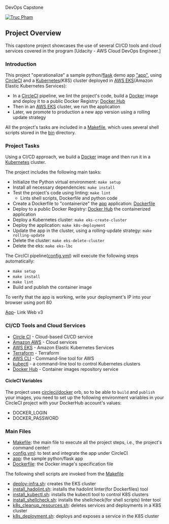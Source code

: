 DevOps Capstone

[![Truc Pham](https://circleci.com/gh/trucdp/devops-capstone.svg?style=shield)](https://github.com/trucdp/devops-capstone)

## Project Overview

This capstone project showcases the use of several CI/CD tools and cloud services covered in the program [Udacity - AWS Cloud DevOps Engineer.]
### Introduction

This project "operationalize" a sample python/[flask](https://flask.palletsprojects.com/)
demo app ["app"](./app/app.py), using [CircleCI](https://www.circleci.com) and
 a [Kubernetes](https://kubernetes.io/)(K8S) cluster deployed in [AWS EKS](https://aws.amazon.com/eks/)(Amazon Elastic Kubernetes Services):

* In a [CircleCI](https://www.circleci.com) pipeline, we lint the project's code, build
 a [Docker](https://www.docker.com/resources/what-container) image and deploy it to a public
Docker Registry: [Docker Hub](https://hub.docker.com/repository/docker/trucdp/app)
* Then in an [AWS EKS](https://aws.amazon.com/eks/) cluster, we run the application
* Later, we promote to production a new app version using a rolling update strategy

All the project's tasks are included in a [Makefile](Makefile), which uses several shell scripts stored in the
[bin](bin) directory.

### Project Tasks

Using a CI/CD approach, we build a [Docker](https://www.docker.com/resources/what-container) image and then run it in a [Kubernetes](https://kubernetes.io/) cluster.

The project includes the following main tasks:

* Initialize the Python virtual environment:  `make setup`
* Install all necessary dependencies:  `make install`
* Test the project's code using linting:  `make lint`
  * Lints shell scripts, Dockerfile and python code
* Create a Dockerfile to "containerize" the [app](/app/app.py) application: [Dockerfile](app/Dockerfile)
* Deploy to a public Docker Registry:
 [Docker Hub](https://hub.docker.com/r/trucdp/app) the containerized application
* Deploy a Kubernetes cluster:  `make eks-create-cluster`
* Deploy the application:  `make k8s-deployment`
* Update the app in the cluster, using a rolling-update strategy:  `make rolling-update`
* Delete the cluster:  `make eks-delete-cluster`
* Delete the eks:  `make eks-lbc`


The CirclCI pipeline([config.yml](.circleci/config.yml)) will execute the following steps automatically:

* `make setup`
* `make install`
* `make lint`
* Build and publish the container image

To verify that the app is working, write your deployment's IP into your browser using port 80 

[App](http://ingress-basics-1603235649.us-east-1.elb.amazonaws.com/)- Link Web v3

### CI/CD Tools and Cloud Services

* [Circle CI](https://www.circleci.com) - Cloud-based CI/CD service
* [Amazon AWS](https://aws.amazon.com/) - Cloud services
* [AWS EKS](https://aws.amazon.com/eks/) - Amazon Elastic Kubernetes Services
* [Terraform](https://www.terraform.io/) - Terraform
* [AWS CLI](https://aws.amazon.com/cli/) - Command-line tool for AWS
* [kubectl](https://kubernetes.io/docs/reference/kubectl/) - a command-line tool to control Kubernetes clusters
* [Docker Hub](https://hub.docker.com/repository/docker/trucdp/app) - Container images repository service

#### CicleCI Variables

  The project uses [circleci/docker](https://circleci.com/developer/orbs/orb/circleci/docker) orb,
  so to be able to `build` and `publish` your images, you need to set up the following environment
  variables in your CircleCI project with your DockerHub account's values:

* DOCKER_LOGIN
* DOCKER_PASSWORD
  
### Main Files

* [Makefile](./Makefile): the main file to execute all the project steps, i.e., the project's command center!
* [config.yml](.circleci/config.yml): to test and integrate the app under CircleCI
* [app](./app/app.py): the sample python/flask app
* [Dockerfile](./app/Dockerfile): the Docker image's specification file


The following shell scripts are invoked from the [Makefile](./Makefile)

* [deploy-infra.sh](./scripts/deploy-infra.sh): creates the EKS cluster
* [install_hadolint.sh](./scripts/install_hadolint.sh): installs the hadolint linter(for Dockerfiles) tool
* [install_kubectl.sh](./scripts/install_kubectl.sh): installs the kubectl tool to control K8S clusters
* [install_shellcheck.sh](./scripts/install_shellcheck.sh): installs the shellcheck(for shell scripts) linter tool
* [k8s_cleanup_resources.sh](./scripts/k8s_cleanup_resources.sh): deletes services and deployments in a K8S cluster
* [k8s_deployment.sh](./scripts/k8s_deployment.sh): deploys and exposes a service in the K8S cluster